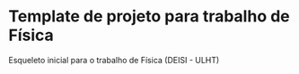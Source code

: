 # Template de projeto para trabalho de Física

Esqueleto inicial para o trabalho de Física (DEISI - ULHT)